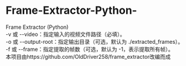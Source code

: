 # Frame-Extractor-Python-                      
Frame Extractor (Python)                            
-v 或 --video：指定输入的视频文件路径（必填）。                        
-o 或 --output-root：指定输出目录（可选，默认为 ./extracted_frames）。                 
-f 或 --frame：指定提取的帧数（可选，默认为 -1，表示提取所有帧）。                  
本项目由https://github.com/OldDriver258/frame_extractor改编而成
